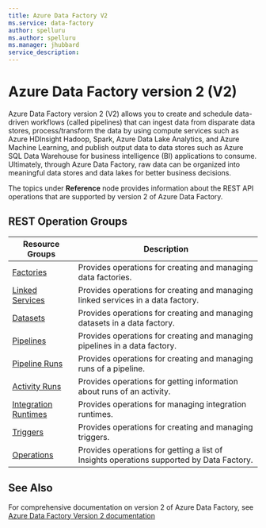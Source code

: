 ```yaml
---
title: Azure Data Factory V2
ms.service: data-factory
author: spelluru
ms.author: spelluru
ms.manager: jhubbard
service_description: 
---
```



# Azure Data Factory version 2 (V2)
Azure Data Factory version 2 (V2) allows you to create and schedule data-driven workflows (called pipelines) that can ingest data from disparate data stores, process/transform the data by using compute services such as Azure HDInsight Hadoop, Spark, Azure Data Lake Analytics, and Azure Machine Learning, and publish output data to data stores such as Azure SQL Data Warehouse for business intelligence (BI) applications to consume. Ultimately, through Azure Data Factory, raw data can be organized into meaningful data stores and data lakes for better business decisions.

The topics under **Reference** node provides information about the REST API operations that are supported by version 2 of Azure Data Factory. 

## REST Operation Groups

| Resource Groups                                 | Description                                                                 |
|-------------------------------------------------|-----------------------------------------------------------------------------|
| [Factories](xref:management.azure.com.datafactory.factories) | Provides operations for creating and managing data factories. |
| [Linked Services](xref:management.azure.com.datafactory.linkedservices) | Provides operations for creating and managing linked services in a data factory. |
| [Datasets](xref:management.azure.com.datafactory.datasets) | Provides operations for creating and managing datasets in a data factory. |
| [Pipelines](xref:management.azure.com.datafactory.pipelines) | Provides operations for creating and managing pipelines in a data factory. |
| [Pipeline Runs](xref:management.azure.com.datafactory.pipelineruns) | Provides operations for creating and managing runs of a pipeline. |
| [Activity Runs](xref:management.azure.com.datafactory.activityruns) | Provides operations for getting information about runs of an activity. |
| [Integration Runtimes](xref:management.azure.com.datafactory.integrationruntimes) | Provides operations for managing integration runtimes. |                                  
| [Triggers](xref:management.azure.com.datafactory.triggers) | Provides operations for creating and managing triggers. |
| [Operations](xref:management.azure.com.datafactory.operations) | Provides operations for getting a list of Insights operations supported by Data Factory. |


## See Also
For comprehensive documentation on version 2 of Azure Data Factory, see [Azure Data Factory Version 2 documentation](https://azure.microsoft.com/documentation/services/data-factory/introduction/)
